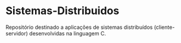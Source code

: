 # Sistemas-Distribuidos
Repositório destinado a aplicações de sistemas distribuídos (cliente-servidor) desenvolvidas na linguagem C.

